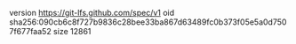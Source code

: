 version https://git-lfs.github.com/spec/v1
oid sha256:090cb6c8f727b9836c28bee33ba867d63489fc0b373f05e5a0d7507f677faa52
size 12861
